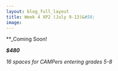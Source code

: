 ```yaml
---
layout: blog_full_layout
title: Week 4 XP2 (July 9-13)&#58; 
image: 
---
```


**_Coming Soon!


**_$480_**

*16 spaces for CAMPers entering grades 5-8*
